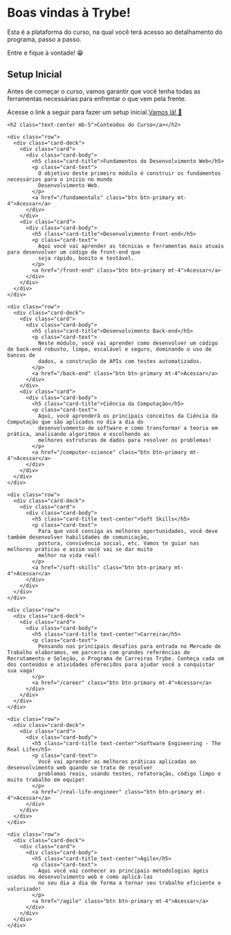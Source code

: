 <div class="section bg-white">
  <div class="container">
    <h1 class="text-center">Boas vindas à Trybe!</h1>
    <p class="text-center mt-5">Esta é a plataforma do curso, na qual você terá acesso ao detalhamento do programa, passo a
      passo.</p>
    <p class="text-center mt-5">Entre e fique à vontade! 😁</p>
  </div>
</div>

<div id="initial-setup" class="section bg-primary text-center">
  <div class="container">
    <h2>Setup Inicial</h2>
    <p>
      Antes de começar o curso, vamos garantir que você tenha todas as ferramentas necessárias para enfrentar o que vem
      pela frente.</p>
    <p>
      Acesse o link a seguir para fazer um setup inicial.<a class="shadow btn-white btn btn-block mt-5"
        href="fundamentals/setup">Vamos lá! 🚀</a>
    </p>
  </div>
</div>

<div id="content-cards" class="main-content">
  <div class="container">

    <h2 class="text-center mb-5">Conteúdos do Curso</a></h2>

    <div class="row">
      <div class="card-deck">
        <div class="card">
          <div class="card-body">
            <h5 class="card-title">Fundamentos do Desenvolvimento Web</h5>
            <p class="card-text">
              O objetivo deste primeiro módulo é construir os fundamentos necessários para o início no mundo
              Desenvolvimento Web.
            </p>
            <a href="/fundamentals" class="btn btn-primary mt-4">Acessar</a>
          </div>
        </div>
        <div class="card">
          <div class="card-body">
            <h5 class="card-title">Desenvolvimento Front-end</h5>
            <p class="card-text">
              Aqui você vai aprender as técnicas e ferramentas mais atuais para desenvolver um código de front-end que
              seja rápido, bonito e testável.
            </p>
            <a href="/front-end" class="btn btn-primary mt-4">Acessar</a>
          </div>
        </div>
      </div>
    </div>

    <div class="row">
      <div class="card-deck">
        <div class="card">
          <div class="card-body">
            <h5 class="card-title">Desenvolvimento Back-end</h5>
            <p class="card-text">
              Neste módulo, você vai aprender como desenvolver um código de back-end robusto, limpo, escalável e seguro, dominando o uso de bancos de
              dados, a construção de APIs com testes automatizados.
            </p>
            <a href="/back-end" class="btn btn-primary mt-4">Acessar</a>
          </div>
        </div>
        <div class="card">
          <div class="card-body">
            <h5 class="card-title">Ciência da Computação</h5>
            <p class="card-text">
              Aqui, você aprenderá os principais conceitos da Ciência da Computação que são aplicados no dia a dia do
              desenvolvomento de software e como transformar a teoria em prática, analisando algoritmos e escolhendo as
              melhores estruturas de dados para resolver os problemas!
            </p>
            <a href="/computer-science" class="btn btn-primary mt-4">Acessar</a>
          </div>
        </div>
      </div>
    </div>

    <div class="row">
      <div class="card-deck">
        <div class="card">
          <div class="card-body">
            <h5 class="card-title text-center">Soft Skills</h5>
            <p class="card-text">
              Para que você consiga as melhores oportunidades, você deve também desenvolver habilidades de comunicação,
              postura, convivência social, etc. Vamos te guiar nas melhores práticas e assim você vai se dar muito
              melhor na vida real!
            </p>
            <a href="/soft-skills" class="btn btn-primary mt-4">Acessar</a>
          </div>
        </div>
      </div>
    </div>

    <div class="row">
      <div class="card-deck">
        <div class="card">
          <div class="card-body">
            <h5 class="card-title text-center">Carreira</h5>
            <p class="card-text">
              Pensando nos principais desafios para entrada no Mercado de Trabalho elaboramos, em parceria com grandes referências de Recrutamento e Seleção, o Programa de Carreiras Trybe. Conheça cada um dos conteúdos e atividades oferecidos para ajudar você a conquistar sua vaga!
            </p>
            <a href="/career" class="btn btn-primary mt-4">Acessar</a>
          </div>
        </div>
      </div>
    </div>

    <div class="row">
      <div class="card-deck">
        <div class="card">
          <div class="card-body">
            <h5 class="card-title text-center">Software Engineering - The Real Life</h5>
            <p class="card-text">
              Você vai aprender as melhores práticas aplicadas ao desenvolvimento web quando se trata de resolver
              problemas reais, usando testes, refatoração, código limpo e muito trabalho em equipe!
            </p>
            <a href="/real-life-engineer" class="btn btn-primary mt-4">Acessar</a>
          </div>
        </div>
      </div>
    </div>

    <div class="row">
      <div class="card-deck">
        <div class="card">
          <div class="card-body">
            <h5 class="card-title text-center">Agile</h5>
            <p class="card-text">
              Aqui você vai conhecer as principais metodologias ágeis usadas no desenvolvimento web e como aplicá-las
              no seu dia a dia de forma a tornar seu trabalho eficiente e valorizado!
            </p>
            <a href="/agile" class="btn btn-primary mt-4">Acessar</a>
          </div>
        </div>
      </div>
    </div>
  </div>
</div>
